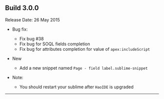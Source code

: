 Build 3.0.0
-----------
Release Date: 26 May 2015

* Bug fix:
    - Fix bug #38
    - Fix bug for SOQL fields completion
    - Fix bug for attributes completion for value of ``apex:includeScript``

* New
    - Add a new snippet named ``Page - field label.sublime-snippet``

* Note:
    - You should restart your sublime after ``HaoIDE`` is upgraded
-----------